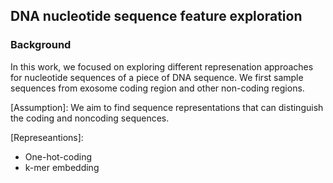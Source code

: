 ## DNA nucleotide sequence feature exploration

### Background
In this work, we focused on exploring different represenation approaches
for nucleotide sequences of a piece of DNA sequence.
We first sample sequences from exosome coding region and other non-coding
regions. 

[Assumption]: We aim to find sequence representations that can distinguish
the coding and noncoding sequences.

[Represeantions]:
* One-hot-coding
* k-mer embedding
